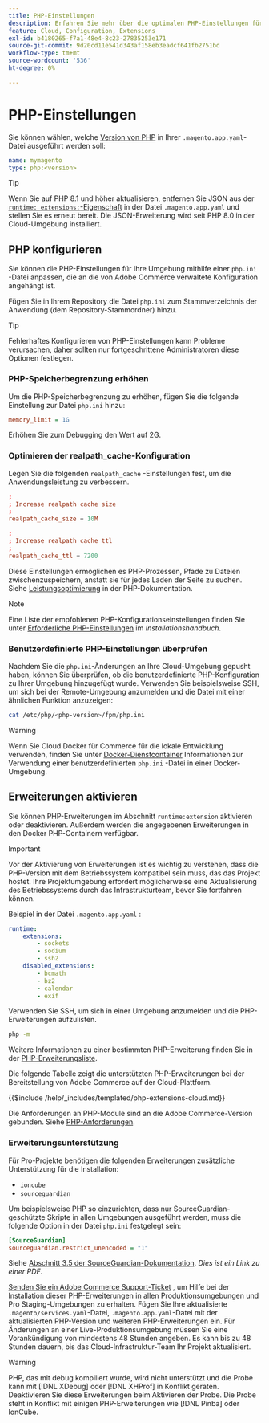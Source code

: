 ```yaml
---
title: PHP-Einstellungen
description: Erfahren Sie mehr über die optimalen PHP-Einstellungen für die Commerce-Anwendungskonfiguration in der Cloud-Infrastruktur.
feature: Cloud, Configuration, Extensions
exl-id: b4180265-f7a1-48e4-8c23-27835253e171
source-git-commit: 9d20cd11e541d343af158eb3eadcf641fb2751bd
workflow-type: tm+mt
source-wordcount: '536'
ht-degree: 0%

---
```


# PHP-Einstellungen

Sie können wählen, welche [Version von PHP](https://experienceleague.adobe.com/docs/commerce-operations/installation-guide/system-requirements.html) in Ihrer `.magento.app.yaml`-Datei ausgeführt werden soll:

```yaml
name: mymagento
type: php:<version>
```

>[!TIP]
>
>Wenn Sie auf PHP 8.1 und höher aktualisieren, entfernen Sie JSON aus der [`runtime: extensions:`-Eigenschaft](properties.md#runtime) in der Datei `.magento.app.yaml` und stellen Sie es erneut bereit. Die JSON-Erweiterung wird seit PHP 8.0 in der Cloud-Umgebung installiert.

## PHP konfigurieren

Sie können die PHP-Einstellungen für Ihre Umgebung mithilfe einer `php.ini` -Datei anpassen, die an die von Adobe Commerce verwaltete Konfiguration angehängt ist.

Fügen Sie in Ihrem Repository die Datei `php.ini` zum Stammverzeichnis der Anwendung (dem Repository-Stammordner) hinzu.

>[!TIP]
>
>Fehlerhaftes Konfigurieren von PHP-Einstellungen kann Probleme verursachen, daher sollten nur fortgeschrittene Administratoren diese Optionen festlegen.

### PHP-Speicherbegrenzung erhöhen

Um die PHP-Speicherbegrenzung zu erhöhen, fügen Sie die folgende Einstellung zur Datei `php.ini` hinzu:

```ini
memory_limit = 1G
```

Erhöhen Sie zum Debugging den Wert auf 2G.

### Optimieren der realpath_cache-Konfiguration

Legen Sie die folgenden `realpath_cache` -Einstellungen fest, um die Anwendungsleistung zu verbessern.

```conf
;
; Increase realpath cache size
;
realpath_cache_size = 10M

;
; Increase realpath cache ttl
;
realpath_cache_ttl = 7200
```

Diese Einstellungen ermöglichen es PHP-Prozessen, Pfade zu Dateien zwischenzuspeichern, anstatt sie für jedes Laden der Seite zu suchen. Siehe [Leistungsoptimierung](https://www.php.net/manual/en/ini.core.php) in der PHP-Dokumentation.

>[!NOTE]
>
>Eine Liste der empfohlenen PHP-Konfigurationseinstellungen finden Sie unter [Erforderliche PHP-Einstellungen](https://experienceleague.adobe.com/docs/commerce-operations/installation-guide/prerequisites/php-settings.html) im _Installationshandbuch_.

### Benutzerdefinierte PHP-Einstellungen überprüfen

Nachdem Sie die `php.ini`-Änderungen an Ihre Cloud-Umgebung gepusht haben, können Sie überprüfen, ob die benutzerdefinierte PHP-Konfiguration zu Ihrer Umgebung hinzugefügt wurde. Verwenden Sie beispielsweise SSH, um sich bei der Remote-Umgebung anzumelden und die Datei mit einer ähnlichen Funktion anzuzeigen:

```bash
cat /etc/php/<php-version>/fpm/php.ini
```

>[!WARNING]
>
>Wenn Sie Cloud Docker für Commerce für die lokale Entwicklung verwenden, finden Sie unter [Docker-Dienstcontainer](https://developer.adobe.com/commerce/cloud-tools/docker/containers/service/#fpm-container) Informationen zur Verwendung einer benutzerdefinierten `php.ini` -Datei in einer Docker-Umgebung.

## Erweiterungen aktivieren

Sie können PHP-Erweiterungen im Abschnitt `runtime:extension` aktivieren oder deaktivieren. Außerdem werden die angegebenen Erweiterungen in den Docker PHP-Containern verfügbar.

>[!IMPORTANT]
>
>Vor der Aktivierung von Erweiterungen ist es wichtig zu verstehen, dass die PHP-Version mit dem Betriebssystem kompatibel sein muss, das das Projekt hostet. Ihre Projektumgebung erfordert möglicherweise eine Aktualisierung des Betriebssystems durch das Infrastrukturteam, bevor Sie fortfahren können.

Beispiel in der Datei `.magento.app.yaml` :

```yaml
runtime:
    extensions:
        - sockets
        - sodium
        - ssh2
    disabled_extensions:
        - bcmath
        - bz2
        - calendar
        - exif
```

Verwenden Sie SSH, um sich in einer Umgebung anzumelden und die PHP-Erweiterungen aufzulisten.

```bash
php -m
```

Weitere Informationen zu einer bestimmten PHP-Erweiterung finden Sie in der [PHP-Erweiterungsliste](https://www.php.net/manual/en/extensions.alphabetical.php).

Die folgende Tabelle zeigt die unterstützten PHP-Erweiterungen bei der Bereitstellung von Adobe Commerce auf der Cloud-Plattform.

{{$include /help/_includes/templated/php-extensions-cloud.md}}

Die Anforderungen an PHP-Module sind an die Adobe Commerce-Version gebunden. Siehe [PHP-Anforderungen](https://experienceleague.adobe.com/docs/commerce-operations/installation-guide/prerequisites/php-settings.html).

### Erweiterungsunterstützung

Für Pro-Projekte benötigen die folgenden Erweiterungen zusätzliche Unterstützung für die Installation:

- `ioncube`
- `sourceguardian`

Um beispielsweise PHP so einzurichten, dass nur SourceGuardian-geschützte Skripte in allen Umgebungen ausgeführt werden, muss die folgende Option in der Datei `php.ini` festgelegt sein:

```ini
[SourceGuardian]
sourceguardian.restrict_unencoded = "1"
```

Siehe [Abschnitt 3.5 der SourceGuardian-Dokumentation](https://sourceguardian.com/demofiles/files/SourceGuardian%20for%20Linux%20User%20Manual.pdf). _Dies ist ein Link zu einer PDF_.

[Senden Sie ein Adobe Commerce Support-Ticket](https://experienceleague.adobe.com/docs/commerce-knowledge-base/kb/help-center-guide/magento-help-center-user-guide.html#submit-ticket) , um Hilfe bei der Installation dieser PHP-Erweiterungen in allen Produktionsumgebungen und Pro Staging-Umgebungen zu erhalten. Fügen Sie Ihre aktualisierte `.magento/services.yaml`-Datei, `.magento.app.yaml`-Datei mit der aktualisierten PHP-Version und weiteren PHP-Erweiterungen ein. Für Änderungen an einer Live-Produktionsumgebung müssen Sie eine Vorankündigung von mindestens 48 Stunden angeben. Es kann bis zu 48 Stunden dauern, bis das Cloud-Infrastruktur-Team Ihr Projekt aktualisiert.

>[!WARNING]
>
>PHP, das mit debug kompiliert wurde, wird nicht unterstützt und die Probe kann mit [!DNL XDebug] oder [!DNL XHProf] in Konflikt geraten. Deaktivieren Sie diese Erweiterungen beim Aktivieren der Probe. Die Probe steht in Konflikt mit einigen PHP-Erweiterungen wie [!DNL Pinba] oder IonCube.
